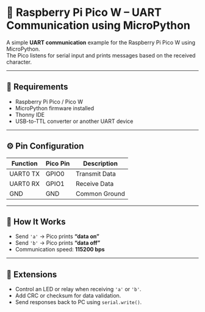 # 🔌 Raspberry Pi Pico W – UART Communication using MicroPython

A simple **UART communication** example for the Raspberry Pi Pico W using MicroPython.  
The Pico listens for serial input and prints messages based on the received character.

---

## 🧰 Requirements
- Raspberry Pi Pico / Pico W  
- MicroPython firmware installed  
- Thonny IDE  
- USB-to-TTL converter or another UART device  

---

## ⚙️ Pin Configuration
| Function | Pico Pin | Description |
|-----------|-----------|-------------|
| UART0 TX | GPIO0 | Transmit Data |
| UART0 RX | GPIO1 | Receive Data |
| GND | GND | Common Ground |

---

## 🚀 How It Works
- Send `'a'` → Pico prints **“data on”**  
- Send `'b'` → Pico prints **“data off”**  
- Communication speed: **115200 bps**  

---

## 🧩 Extensions
- Control an LED or relay when receiving `'a'` or `'b'`.  
- Add CRC or checksum for data validation.  
- Send responses back to PC using `serial.write()`.  
